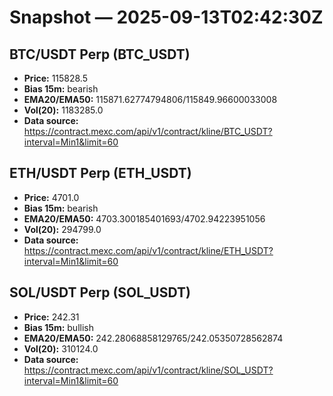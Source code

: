 # Snapshot — 2025-09-13T02:42:30Z

## BTC/USDT Perp (BTC_USDT)
- **Price:** 115828.5
- **Bias 15m:** bearish
- **EMA20/EMA50:** 115871.62774794806/115849.96600033008
- **Vol(20):** 1183285.0
- **Data source:** https://contract.mexc.com/api/v1/contract/kline/BTC_USDT?interval=Min1&limit=60

## ETH/USDT Perp (ETH_USDT)
- **Price:** 4701.0
- **Bias 15m:** bearish
- **EMA20/EMA50:** 4703.300185401693/4702.94223951056
- **Vol(20):** 294799.0
- **Data source:** https://contract.mexc.com/api/v1/contract/kline/ETH_USDT?interval=Min1&limit=60

## SOL/USDT Perp (SOL_USDT)
- **Price:** 242.31
- **Bias 15m:** bullish
- **EMA20/EMA50:** 242.28068858129765/242.05350728562874
- **Vol(20):** 310124.0
- **Data source:** https://contract.mexc.com/api/v1/contract/kline/SOL_USDT?interval=Min1&limit=60
